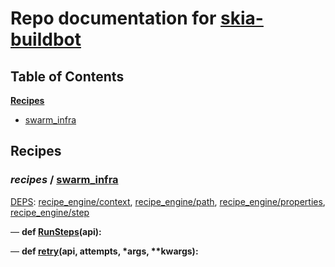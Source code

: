 <!--- AUTOGENERATED BY `./recipes.py test train` -->
# Repo documentation for [skia-buildbot]()
## Table of Contents

**[Recipes](#Recipes)**
  * [swarm_infra](#recipes-swarm_infra)
## Recipes

### *recipes* / [swarm\_infra](/infra/bots/recipes/swarm_infra.py)

[DEPS](/infra/bots/recipes/swarm_infra.py#13): [recipe\_engine/context][recipe_engine/recipe_modules/context], [recipe\_engine/path][recipe_engine/recipe_modules/path], [recipe\_engine/properties][recipe_engine/recipe_modules/properties], [recipe\_engine/step][recipe_engine/recipe_modules/step]

&mdash; **def [RunSteps](/infra/bots/recipes/swarm_infra.py#36)(api):**

&mdash; **def [retry](/infra/bots/recipes/swarm_infra.py#24)(api, attempts, \*args, \*\*kwargs):**

[recipe_engine/recipe_modules/context]: https://chromium.googlesource.com/infra/luci/recipes-py.git/+/a45835b14a68ad2f3562ed0f74ae9c6e2ff293b0/README.recipes.md#recipe_modules-context
[recipe_engine/recipe_modules/path]: https://chromium.googlesource.com/infra/luci/recipes-py.git/+/a45835b14a68ad2f3562ed0f74ae9c6e2ff293b0/README.recipes.md#recipe_modules-path
[recipe_engine/recipe_modules/properties]: https://chromium.googlesource.com/infra/luci/recipes-py.git/+/a45835b14a68ad2f3562ed0f74ae9c6e2ff293b0/README.recipes.md#recipe_modules-properties
[recipe_engine/recipe_modules/step]: https://chromium.googlesource.com/infra/luci/recipes-py.git/+/a45835b14a68ad2f3562ed0f74ae9c6e2ff293b0/README.recipes.md#recipe_modules-step
